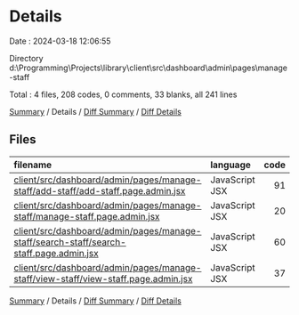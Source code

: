 # Details

Date : 2024-03-18 12:06:55

Directory d:\\Programming\\Projects\\library\\client\\src\\dashboard\\admin\\pages\\manage-staff

Total : 4 files,  208 codes, 0 comments, 33 blanks, all 241 lines

[Summary](results.md) / Details / [Diff Summary](diff.md) / [Diff Details](diff-details.md)

## Files
| filename | language | code | comment | blank | total |
| :--- | :--- | ---: | ---: | ---: | ---: |
| [client/src/dashboard/admin/pages/manage-staff/add-staff/add-staff.page.admin.jsx](/client/src/dashboard/admin/pages/manage-staff/add-staff/add-staff.page.admin.jsx) | JavaScript JSX | 91 | 0 | 11 | 102 |
| [client/src/dashboard/admin/pages/manage-staff/manage-staff.page.admin.jsx](/client/src/dashboard/admin/pages/manage-staff/manage-staff.page.admin.jsx) | JavaScript JSX | 20 | 0 | 3 | 23 |
| [client/src/dashboard/admin/pages/manage-staff/search-staff/search-staff.page.admin.jsx](/client/src/dashboard/admin/pages/manage-staff/search-staff/search-staff.page.admin.jsx) | JavaScript JSX | 60 | 0 | 11 | 71 |
| [client/src/dashboard/admin/pages/manage-staff/view-staff/view-staff.page.admin.jsx](/client/src/dashboard/admin/pages/manage-staff/view-staff/view-staff.page.admin.jsx) | JavaScript JSX | 37 | 0 | 8 | 45 |

[Summary](results.md) / Details / [Diff Summary](diff.md) / [Diff Details](diff-details.md)